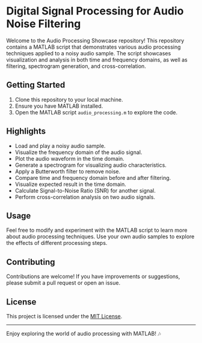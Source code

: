 # Digital Signal Processing for Audio Noise Filtering

Welcome to the Audio Processing Showcase repository! This repository contains a MATLAB script that demonstrates various audio processing techniques applied to a noisy audio sample. The script showcases visualization and analysis in both time and frequency domains, as well as filtering, spectrogram generation, and cross-correlation.

## Getting Started

1. Clone this repository to your local machine.
2. Ensure you have MATLAB installed.
3. Open the MATLAB script `audio_processing.m` to explore the code.

## Highlights

- Load and play a noisy audio sample.
- Visualize the frequency domain of the audio signal.
- Plot the audio waveform in the time domain.
- Generate a spectrogram for visualizing audio characteristics.
- Apply a Butterworth filter to remove noise.
- Compare time and frequency domain before and after filtering.
- Visualize expected result in the time domain.
- Calculate Signal-to-Noise Ratio (SNR) for another signal.
- Perform cross-correlation analysis on two audio signals.

## Usage

Feel free to modify and experiment with the MATLAB script to learn more about audio processing techniques. Use your own audio samples to explore the effects of different processing steps.

## Contributing

Contributions are welcome! If you have improvements or suggestions, please submit a pull request or open an issue.

## License

This project is licensed under the [MIT License](LICENSE).

---

Enjoy exploring the world of audio processing with MATLAB! 🎶

